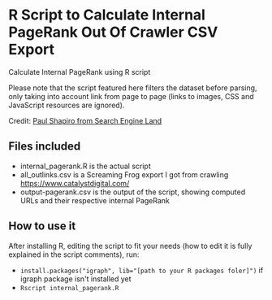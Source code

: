 # R Script to Calculate Internal PageRank Out Of Crawler CSV Export
Calculate Internal PageRank using R script

Please note that the script featured here filters the dataset before parsing, only taking into account link from page to page (links to images, CSS and JavaScript resources are ignored).

Credit: [Paul Shapiro from Search Engine Land](https://searchengineland.com/improve-internal-linking-calculate-internal-pagerank-r-246883)

## Files included
- internal_pagerank.R is the actual script
- all_outlinks.csv is a Screaming Frog export I got from crawling https://www.catalystdigital.com/
- output-pagerank.csv is the output of the script, showing computed URLs and their respective internal PageRank

## How to use it
After installing R, editing the script to fit your needs (how to edit it is fully explained in the script comments), run:
  - `install.packages("igraph", lib="[path to your R packages foler]")` if igraph package isn't installed yet
  - `Rscript internal_pagerank.R`
